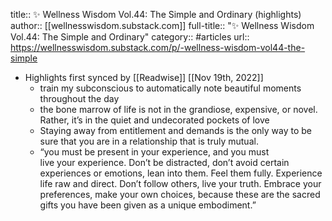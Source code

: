 title:: ✨ Wellness Wisdom Vol.44: The Simple and Ordinary (highlights)
author:: [[wellnesswisdom.substack.com]]
full-title:: "✨ Wellness Wisdom Vol.44: The Simple and Ordinary"
category:: #articles
url:: https://wellnesswisdom.substack.com/p/-wellness-wisdom-vol44-the-simple

- Highlights first synced by [[Readwise]] [[Nov 19th, 2022]]
	- train my subconscious to automatically note beautiful moments throughout the day
	- the bone marrow of life is not in the grandiose, expensive, or novel. Rather, it’s in the quiet and undecorated pockets of love
	- Staying away from entitlement and demands is the only way to be sure that you are in a relationship that is truly mutual.
	- “you must be present in your experience, and you must live your experience. Don’t be distracted, don’t avoid certain experiences or emotions, lean into them. Feel them fully. Experience life raw and direct. Don’t follow others, live your truth. Embrace your preferences, make your own choices, because these are the sacred gifts you have been given as a unique embodiment.”